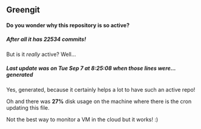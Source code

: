 ## Greengit

#### Do you wonder why this repository is so active?

##### After all it has 22534 commits!

But is it *really* active? Well...

##### Last update was on Tue Sep 7 at 8:25:08 when those lines were... generated

Yes, generated, because it certainly helps a lot to have such an active repo!

Oh and there was **27%** disk usage on the machine
where there is the cron updating this file.

Not the best way to monitor a VM in the cloud but it works! :)

